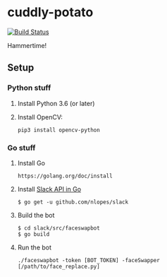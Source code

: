 # cuddly-potato

[![Build Status](https://travis-ci.org/digiaonline/cuddly-potato.svg?branch=master)](https://travis-ci.org/digiaonline/cuddly-potato)

Hammertime!

## Setup

### Python stuff

1. Install Python 3.6 (or later)
2. Install OpenCV:

   ```
   pip3 install opencv-python
   ```


### Go stuff
1. Install Go

    ```
    https://golang.org/doc/install
    ```

2. Install [Slack API in Go](https://github.com/nlopes/slack)

    ```
    $ go get -u github.com/nlopes/slack
    ```
    
3. Build the bot

    ```
    $ cd slack/src/faceswapbot
    $ go build
    ```

4. Run the bot

    ```
    ./faceswapbot -token [BOT_TOKEN] -faceSwapper [/path/to/face_replace.py]
    ```
